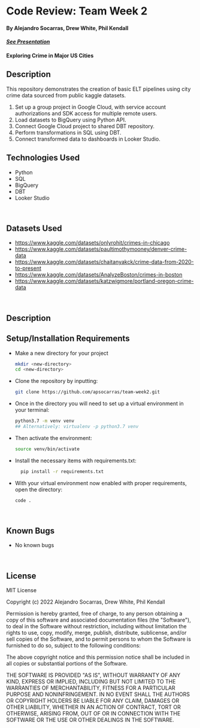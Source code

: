 # Code Review: Team Week 2

#### By Alejandro Socarras, Drew White, Phil Kendall

#### _[See Presentation](https://datastudio.google.com/reporting/d14cea99-515b-40f4-a3da-bb06626ad1ad)_

####  Exploring Crime in Major US Cities

##  Description

This repository demonstrates the creation of basic ELT pipelines using city crime data sourced from public kaggle datasets. 

1. Set up a group project in Google Cloud, with service account authorizations and SDK access for multiple remote users. 
2. Load datasets to BigQuery using Python API. 
3. Connect Google Cloud project to shared DBT repository. 
4. Perform transformations in SQL using DBT. 
5. Connect transformed data to dashboards in Looker Studio. 

## Technologies Used

* Python
* SQL
* BigQuery
* DBT
* Looker Studio
  
</br>

## Datasets Used

* https://www.kaggle.com/datasets/onlyrohit/crimes-in-chicago
* https://www.kaggle.com/datasets/paultimothymooney/denver-crime-data
* https://www.kaggle.com/datasets/chaitanyakck/crime-data-from-2020-to-present
* https://www.kaggle.com/datasets/AnalyzeBoston/crimes-in-boston
* https://www.kaggle.com/datasets/katzwigmore/portland-oregon-crime-data

</br>

## Description


## Setup/Installation Requirements
* Make a new directory for your project
  ```bash
  mkdir <new-directory>
  cd <new-directory>
  ```
* Clone the repository by inputting: 
  ```bash
  git clone https://github.com/apsocarras/team-week2.git
  ```
* Once in the directory you will need to set up a virtual environment in your terminal:
  ```bash
  python3.7 -m venv venv
  ## Alternatively: virtualenv -p python3.7 venv
  ```
* Then activate the environment:
  ```bash
  source venv/bin/activate
  ```
* Install the necessary items with requirements.txt:
  ```bash
    pip install -r requirements.txt
  ```
* With your virtual environment now enabled with proper requirements, open the directory:
  ```bash
  code .
  ```
</br>

## Known Bugs

* No known bugs

<br>

## License

MIT License

Copyright (c) 2022 Alejandro Socarras, Drew White, Phil Kendall

Permission is hereby granted, free of charge, to any person obtaining a copy of this software and associated documentation files (the "Software"), to deal in the Software without restriction, including without limitation the rights to use, copy, modify, merge, publish, distribute, sublicense, and/or sell copies of the Software, and to permit persons to whom the Software is furnished to do so, subject to the following conditions:

The above copyright notice and this permission notice shall be included in all copies or substantial portions of the Software.

THE SOFTWARE IS PROVIDED "AS IS", WITHOUT WARRANTY OF ANY KIND, EXPRESS OR IMPLIED, INCLUDING BUT NOT LIMITED TO THE WARRANTIES OF MERCHANTABILITY, FITNESS FOR A PARTICULAR PURPOSE AND NONINFRINGEMENT. IN NO EVENT SHALL THE AUTHORS OR COPYRIGHT HOLDERS BE LIABLE FOR ANY CLAIM, DAMAGES OR OTHER LIABILITY, WHETHER IN AN ACTION OF CONTRACT, TORT OR OTHERWISE, ARISING FROM, OUT OF OR IN CONNECTION WITH THE SOFTWARE OR THE USE OR OTHER DEALINGS IN THE SOFTWARE.

</br>
